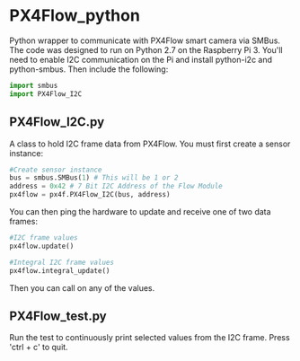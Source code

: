 # PX4Flow_python
Python wrapper to communicate with PX4Flow smart camera via SMBus. The code was designed to run on Python 2.7 on the Raspberry Pi 3. You'll need to enable I2C communication on the Pi and install python-i2c and python-smbus. Then include the following:

```python
import smbus
import PX4Flow_I2C
```

## PX4Flow_I2C.py
A class to hold I2C frame data from PX4Flow. You must first create a sensor instance:

```python
#Create sensor instance
bus = smbus.SMBus(1) # This will be 1 or 2
address = 0x42 # 7 Bit I2C Address of the Flow Module
px4flow = px4f.PX4Flow_I2C(bus, address)
```

You can then ping the hardware to update and receive one of two data frames:

```python
#I2C frame values
px4flow.update()
```

```python
#Integral I2C frame values
px4flow.integral_update()
```

Then you can call on any of the values.

## PX4Flow_test.py
Run the test to continuously print selected values from the I2C frame. Press 'ctrl + c' to quit.